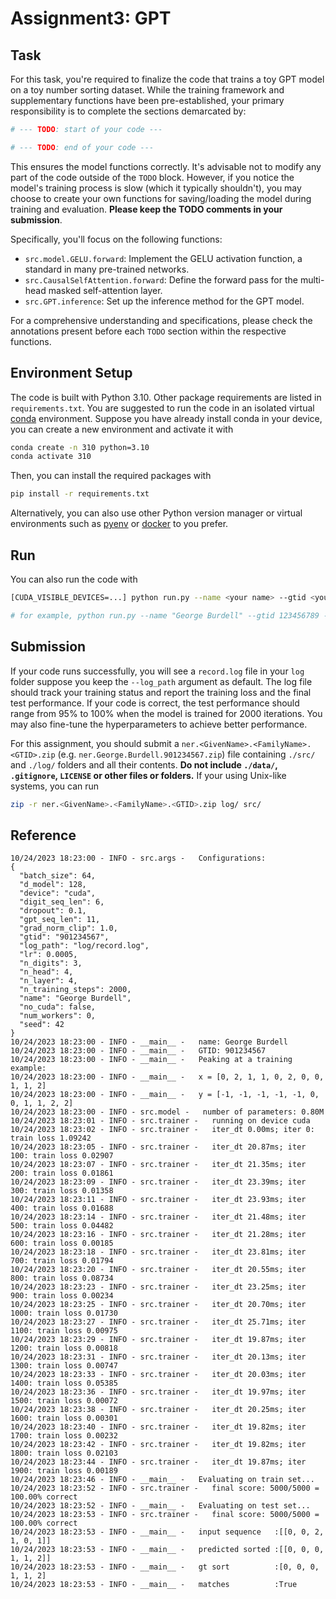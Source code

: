 # Assignment3: GPT

## Task
For this task, you're required to finalize the code that trains a toy GPT model on a toy number sorting dataset.
While the training framework and supplementary functions have been pre-established, your primary responsibility is to complete the sections demarcated by:

```python
# --- TODO: start of your code ---

# --- TODO: end of your code ---
```

This ensures the model functions correctly.
It's advisable not to modify any part of the code outside of the `TODO` block.
However, if you notice the model's training process is slow (which it typically shouldn't), you may choose to create your own functions for saving/loading the model during training and evaluation.
**Please keep the TODO comments in your submission**.

Specifically, you'll focus on the following functions:
- `src.model.GELU.forward`: Implement the GELU activation function, a standard in many pre-trained networks.
- `src.CausalSelfAttention.forward`: Define the forward pass for the multi-head masked self-attention layer.
- `src.GPT.inference`: Set up the inference method for the GPT model.

For a comprehensive understanding and specifications, please check the annotations present before each `TODO` section within the respective functions.

## Environment Setup
The code is built with Python 3.10.
Other package requirements are listed in `requirements.txt`.
You are suggested to run the code in an isolated virtual [conda](https://www.anaconda.com/) environment.
Suppose you have already install conda in your device, you can create a new environment and activate it with
```bash
conda create -n 310 python=3.10
conda activate 310
```
Then, you can install the required packages with
```bash
pip install -r requirements.txt
```

Alternatively, you can also use other Python version manager or virtual environments such as [pyenv](https://github.com/pyenv/pyenv) or [docker](https://www.docker.com/) to you prefer.

## Run

You can also run the code with 
```bash
[CUDA_VISIBLE_DEVICES=...] python run.py --name <your name> --gtid <your GTID> [other arguments...]

# for example, python run.py --name "George Burdell" --gtid 123456789 --lr 1e5
```

## Submission

If your code runs successfully, you will see a `record.log` file in your `log` folder suppose you keep the `--log_path` argument as default.
The log file should track your training status and report the training loss and the final test performance.
If your code is correct, the test performance should range from 95% to 100% when the model is trained for 2000 iterations.
You may also fine-tune the hyperparameters to achieve better performance.

For this assignment, you should submit a `ner.<GivenName>.<FamilyName>.<GTID>.zip` (e.g. `ner.George.Burdell.901234567.zip`) file containing `./src/` and `./log/` folders and all their contents.
**Do not include `./data/`, `.gitignore`, `LICENSE` or other files or folders.**
If your using Unix-like systems, you can run
```bash
zip -r ner.<GivenName>.<FamilyName>.<GTID>.zip log/ src/
```

## Reference
```
10/24/2023 18:23:00 - INFO - src.args -   Configurations:
{
  "batch_size": 64,
  "d_model": 128,
  "device": "cuda",
  "digit_seq_len": 6,
  "dropout": 0.1,
  "gpt_seq_len": 11,
  "grad_norm_clip": 1.0,
  "gtid": "901234567",
  "log_path": "log/record.log",
  "lr": 0.0005,
  "n_digits": 3,
  "n_head": 4,
  "n_layer": 4,
  "n_training_steps": 2000,
  "name": "George Burdell",
  "no_cuda": false,
  "num_workers": 0,
  "seed": 42
}
10/24/2023 18:23:00 - INFO - __main__ -   name: George Burdell
10/24/2023 18:23:00 - INFO - __main__ -   GTID: 901234567
10/24/2023 18:23:00 - INFO - __main__ -   Peaking at a training example:
10/24/2023 18:23:00 - INFO - __main__ -   x = [0, 2, 1, 1, 0, 2, 0, 0, 1, 1, 2]
10/24/2023 18:23:00 - INFO - __main__ -   y = [-1, -1, -1, -1, -1, 0, 0, 1, 1, 2, 2]
10/24/2023 18:23:00 - INFO - src.model -   number of parameters: 0.80M
10/24/2023 18:23:01 - INFO - src.trainer -   running on device cuda
10/24/2023 18:23:02 - INFO - src.trainer -   iter_dt 0.00ms; iter 0: train loss 1.09242
10/24/2023 18:23:05 - INFO - src.trainer -   iter_dt 20.87ms; iter 100: train loss 0.02907
10/24/2023 18:23:07 - INFO - src.trainer -   iter_dt 21.35ms; iter 200: train loss 0.01861
10/24/2023 18:23:09 - INFO - src.trainer -   iter_dt 23.39ms; iter 300: train loss 0.01358
10/24/2023 18:23:11 - INFO - src.trainer -   iter_dt 23.93ms; iter 400: train loss 0.01688
10/24/2023 18:23:14 - INFO - src.trainer -   iter_dt 21.48ms; iter 500: train loss 0.04482
10/24/2023 18:23:16 - INFO - src.trainer -   iter_dt 21.28ms; iter 600: train loss 0.00185
10/24/2023 18:23:18 - INFO - src.trainer -   iter_dt 23.81ms; iter 700: train loss 0.01794
10/24/2023 18:23:20 - INFO - src.trainer -   iter_dt 20.55ms; iter 800: train loss 0.08734
10/24/2023 18:23:23 - INFO - src.trainer -   iter_dt 23.25ms; iter 900: train loss 0.00234
10/24/2023 18:23:25 - INFO - src.trainer -   iter_dt 20.70ms; iter 1000: train loss 0.01730
10/24/2023 18:23:27 - INFO - src.trainer -   iter_dt 25.71ms; iter 1100: train loss 0.00975
10/24/2023 18:23:29 - INFO - src.trainer -   iter_dt 19.87ms; iter 1200: train loss 0.00818
10/24/2023 18:23:31 - INFO - src.trainer -   iter_dt 20.13ms; iter 1300: train loss 0.00747
10/24/2023 18:23:33 - INFO - src.trainer -   iter_dt 20.03ms; iter 1400: train loss 0.05385
10/24/2023 18:23:36 - INFO - src.trainer -   iter_dt 19.97ms; iter 1500: train loss 0.00072
10/24/2023 18:23:38 - INFO - src.trainer -   iter_dt 20.25ms; iter 1600: train loss 0.00301
10/24/2023 18:23:40 - INFO - src.trainer -   iter_dt 19.82ms; iter 1700: train loss 0.00232
10/24/2023 18:23:42 - INFO - src.trainer -   iter_dt 19.82ms; iter 1800: train loss 0.02103
10/24/2023 18:23:44 - INFO - src.trainer -   iter_dt 19.87ms; iter 1900: train loss 0.00189
10/24/2023 18:23:46 - INFO - __main__ -   Evaluating on train set...
10/24/2023 18:23:52 - INFO - src.trainer -   final score: 5000/5000 = 100.00% correct
10/24/2023 18:23:52 - INFO - __main__ -   Evaluating on test set...
10/24/2023 18:23:53 - INFO - src.trainer -   final score: 5000/5000 = 100.00% correct
10/24/2023 18:23:53 - INFO - __main__ -   input sequence   :[[0, 0, 2, 1, 0, 1]]
10/24/2023 18:23:53 - INFO - __main__ -   predicted sorted :[[0, 0, 0, 1, 1, 2]]
10/24/2023 18:23:53 - INFO - __main__ -   gt sort          :[0, 0, 0, 1, 1, 2]
10/24/2023 18:23:53 - INFO - __main__ -   matches          :True
```
